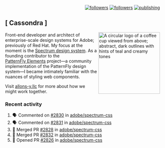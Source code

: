<p align="right"><a rel="me" href="https://front-end.social/@castastrophe">
    <img alt="followers" title="Follow me on Mastodon" src="https://img.shields.io/mastodon/follow/109297102751309835?domain=https%3A%2F%2Ffront-end.social&label=Follow&logo=mastodon&logoColor=white&style=for-the-badge&labelColor=008080&color=006969"/></a>
  <a href="https://codepen.io/castastrophe/">
    <img alt="followers" title="Follow me on CodePen" src="https://img.shields.io/badge/23-1?color=640464&labelColor=7c007c&style=for-the-badge&logo=codepen&label=Follow"/></a>
<a href="https://castastrophe.medium.com/">
    <img alt="publishing" title="View articles on Medium" src="https://img.shields.io/badge/107-1?color=666&labelColor=444&label=subscribe&logo=medium&logoColor=white&style=for-the-badge"/></a>
</p>

## [&nbsp;Cassondra&nbsp;]

<img align="right" src="https://github-production-user-asset-6210df.s3.amazonaws.com/1840295/253016758-ba468774-1cd3-42c2-8f43-947b5eeb5edf.png" height="200" alt="A circular logo of a coffee cup viewed from above; abstract, dark outlines with hints of teal and creamy tones">

Front-end developer and architect of enterprise-scale design systems for Adobe; previously of Red Hat. My focus at the moment is the [Spectrum design system](https://github.com/adobe/spectrum-css). As a founding contributor to the [PatternFly&nbsp;Elements](https://github.com/patternfly/patternfly-elements) project&mdash;a community implementation of the PatternFly design system&mdash;I became intimately familiar with the nuances of styling web components.

Visit [allons-y.llc](http://allons-y.llc/) for more about how we might work together.

### Recent activity

<!--START_SECTION:activity-->
1. 🗣 Commented on [#2830](https://github.com/adobe/spectrum-css/pull/2830#issuecomment-2160663479) in [adobe/spectrum-css](https://github.com/adobe/spectrum-css)
2. 🗣 Commented on [#2831](https://github.com/adobe/spectrum-css/pull/2831#issuecomment-2160662390) in [adobe/spectrum-css](https://github.com/adobe/spectrum-css)
3. 🎉 Merged PR [#2828](https://github.com/adobe/spectrum-css/pull/2828) in [adobe/spectrum-css](https://github.com/adobe/spectrum-css)
4. 🎉 Merged PR [#2832](https://github.com/adobe/spectrum-css/pull/2832) in [adobe/spectrum-css](https://github.com/adobe/spectrum-css)
5. 💪 Opened PR [#2826](https://github.com/adobe/spectrum-css/pull/2826) in [adobe/spectrum-css](https://github.com/adobe/spectrum-css)
<!--END_SECTION:activity-->
